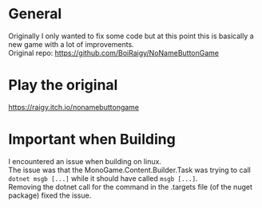 # General
Originally I only wanted to fix some code but at this point this is basically a new game with a lot of improvements.  
Original repo:
https://github.com/BoiRaigy/NoNameButtonGame

# Play the original
https://raigy.itch.io/nonamebuttongame

# Important when Building
I encountered an issue when building on linux.  
The issue was that the MonoGame.Content.Builder.Task was trying to call `dotnet msgb [...]` while it should have called `msgb [...]`.  
Removing the dotnet call for the command in the .targets file (of the nuget package) fixed the issue.